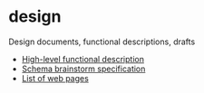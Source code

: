 design
======

Design documents, functional descriptions, drafts

* [High-level functional description](overview.md)
* [Schema brainstorm specification](schema)
* [List of web pages](pages.md)
